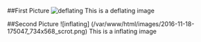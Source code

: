 ##First Picture
![deflating](/var/www/html/images/2016-10-24-132950_899x584_scrot.png)
This is a deflating image

##Second Picture
![inflating] (/var/www/html/images/2016-11-18-175047_734x568_scrot.png)
This is a inflating image